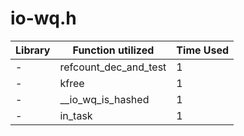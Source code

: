 # io-wq.h

| Library | Function utilized | Time Used |
| - | - | - |
| - | refcount_dec_and_test | 1 |
| - | kfree | 1 |
| - | __io_wq_is_hashed | 1 |
| - | in_task | 1 |
